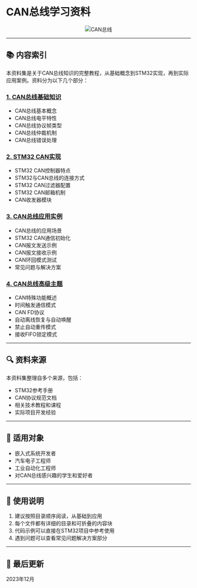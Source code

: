 # CAN总线学习资料

<div align="center">

![CAN总线](https://via.placeholder.com/800x200/00BCD4/FFFFFF?text=CAN%E6%80%BB%E7%BA%BF%E5%AD%A6%E4%B9%A0%E8%B5%84%E6%96%99)

</div>

---

## 📚 内容索引

本资料集是关于CAN总线知识的完整教程，从基础概念到STM32实现，再到实际应用案例。资料分为以下几个部分：

### [1. CAN总线基础知识](./1-CAN基础知识.md)
- CAN总线基本概念
- CAN总线电平特性
- CAN总线协议帧类型
- CAN总线仲裁机制
- CAN总线错误处理

### [2. STM32 CAN实现](./2-STM32_CAN实现.md)
- STM32 CAN控制器特点
- STM32与CAN总线的连接方式
- STM32 CAN过滤器配置
- STM32 CAN邮箱机制
- CAN收发器模块

### [3. CAN总线应用实例](./3-CAN应用实例.md)
- CAN总线的应用场景
- STM32 CAN通信初始化
- CAN报文发送示例
- CAN报文接收示例
- CAN环回模式测试
- 常见问题与解决方案

### [4. CAN总线高级主题](./4-CAN高级主题.md)
- CAN特殊功能概述
- 时间触发通信模式
- CAN FD协议
- 自动离线恢复与自动唤醒
- 禁止自动重传模式
- 接收FIFO锁定模式

---

## 🔍 资料来源

本资料集整理自多个来源，包括：
- STM32参考手册
- CAN协议规范文档
- 相关技术教程和课程
- 实际项目开发经验

---

## 🔧 适用对象

- 嵌入式系统开发者
- 汽车电子工程师
- 工业自动化工程师
- 对CAN总线感兴趣的学生和爱好者

---

## 📝 使用说明

1. 建议按照目录顺序阅读，从基础到应用
2. 每个文件都有详细的目录和可折叠的内容块
3. 代码示例可以直接在STM32项目中参考使用
4. 遇到问题可以查看常见问题解决方案部分

---

## 📅 最后更新

2023年12月 